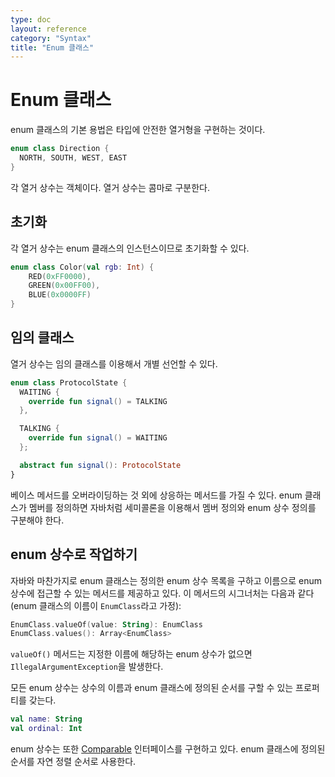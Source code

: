 ```yaml
---
type: doc
layout: reference
category: "Syntax"
title: "Enum 클래스"
---
```


# Enum 클래스

enum 클래스의 기본 용법은 타입에 안전한 열거형을 구현하는 것이다.

``` kotlin
enum class Direction {
  NORTH, SOUTH, WEST, EAST
}
```

각 열거 상수는 객체이다. 열거 상수는 콤마로 구분한다.

## 초기화

각 열거 상수는 enum 클래스의 인스턴스이므로 초기화할 수 있다.

``` kotlin
enum class Color(val rgb: Int) {
    RED(0xFF0000),
    GREEN(0x00FF00),
    BLUE(0x0000FF)
}
```

## 임의 클래스

열거 상수는 임의 클래스를 이용해서 개별 선언할 수 있다.

``` kotlin
enum class ProtocolState {
  WAITING {
    override fun signal() = TALKING
  },

  TALKING {
    override fun signal() = WAITING
  };

  abstract fun signal(): ProtocolState
}
```

베이스 메서드를 오버라이딩하는 것 외에 상응하는 메서드를 가질 수 있다.
enum 클래스가 멤버를 정의하면 자바처럼 세미콜론을 이용해서 멤버 정의와 enum 상수 정의를 구분해야 한다.

## enum 상수로 작업하기

자바와 마찬가지로 enum 클래스는 정의한 enum 상수 목록을 구하고 이름으로 enum 상수에 접근할 수 있는
메서드를 제공하고 있다. 이 메서드의 시그너처는 다음과 같다(enum 클래스의 이름이 `EnumClass`라고 가정):

``` kotlin
EnumClass.valueOf(value: String): EnumClass
EnumClass.values(): Array<EnumClass>
```

`valueOf()` 메서드는 지정한 이름에 해당하는 enum 상수가 없으면 `IllegalArgumentException`을 발생한다.

모든 enum 상수는 상수의 이름과 enum 클래스에 정의된 순서를 구할 수 있는 프로퍼티를 갖는다.

``` kotlin
val name: String
val ordinal: Int
```

enum 상수는 또한 [Comparable](/api/latest/jvm/stdlib/kotlin/-comparable/index.html) 인터페이스를 구현하고 있다.
enum 클래스에 정의된 순서를 자연 정렬 순서로 사용한다.
